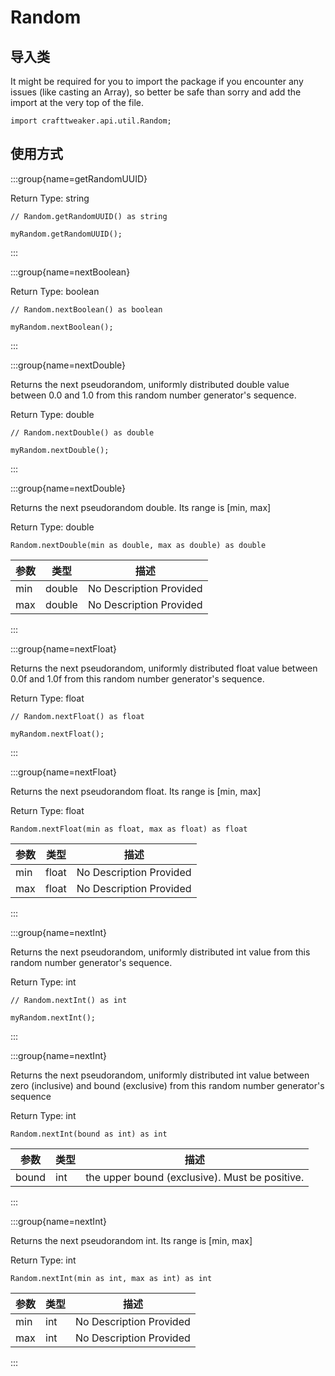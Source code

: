 # Random

## 导入类

It might be required for you to import the package if you encounter any issues (like casting an Array), so better be safe than sorry and add the import at the very top of the file.
```zenscript
import crafttweaker.api.util.Random;
```


## 使用方式

:::group{name=getRandomUUID}

Return Type: string

```zenscript
// Random.getRandomUUID() as string

myRandom.getRandomUUID();
```

:::

:::group{name=nextBoolean}

Return Type: boolean

```zenscript
// Random.nextBoolean() as boolean

myRandom.nextBoolean();
```

:::

:::group{name=nextDouble}

Returns the next pseudorandom, uniformly distributed double value between 0.0 and 1.0 from this random number generator's sequence.

Return Type: double

```zenscript
// Random.nextDouble() as double

myRandom.nextDouble();
```

:::

:::group{name=nextDouble}

Returns the next pseudorandom double. Its range is [min, max]

Return Type: double

```zenscript
Random.nextDouble(min as double, max as double) as double
```

| 参数  | 类型     | 描述                      |
| --- | ------ | ----------------------- |
| min | double | No Description Provided |
| max | double | No Description Provided |


:::

:::group{name=nextFloat}

Returns the next pseudorandom, uniformly distributed float value between 0.0f and 1.0f from this random number generator's sequence.

Return Type: float

```zenscript
// Random.nextFloat() as float

myRandom.nextFloat();
```

:::

:::group{name=nextFloat}

Returns the next pseudorandom float. Its range is [min, max]

Return Type: float

```zenscript
Random.nextFloat(min as float, max as float) as float
```

| 参数  | 类型    | 描述                      |
| --- | ----- | ----------------------- |
| min | float | No Description Provided |
| max | float | No Description Provided |


:::

:::group{name=nextInt}

Returns the next pseudorandom, uniformly distributed int value from this random number generator's sequence.

Return Type: int

```zenscript
// Random.nextInt() as int

myRandom.nextInt();
```

:::

:::group{name=nextInt}

Returns the next pseudorandom, uniformly distributed int value between zero (inclusive) and bound (exclusive) from this random number generator's sequence

Return Type: int

```zenscript
Random.nextInt(bound as int) as int
```

| 参数    | 类型  | 描述                                             |
| ----- | --- | ---------------------------------------------- |
| bound | int | the upper bound (exclusive). Must be positive. |


:::

:::group{name=nextInt}

Returns the next pseudorandom int. Its range is [min, max]

Return Type: int

```zenscript
Random.nextInt(min as int, max as int) as int
```

| 参数  | 类型  | 描述                      |
| --- | --- | ----------------------- |
| min | int | No Description Provided |
| max | int | No Description Provided |


:::


